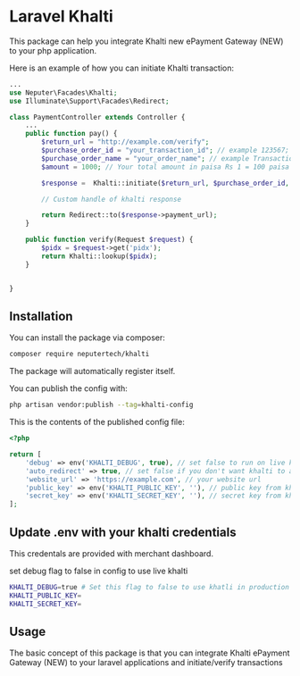 # Laravel Khalti 

This package can help you integrate Khalti new ePayment Gateway (NEW) to your php application.

Here is an example of how you can initiate Khalti transaction:

```php
...
use Neputer\Facades\Khalti;
use Illuminate\Support\Facades\Redirect;

class PaymentController extends Controller {
    ...
    public function pay() {
        $return_url = "http://example.com/verify";
        $purchase_order_id = "your_transaction_id"; // example 123567;
        $purchase_order_name = "your_order_name"; // example Transaction: 1234,
        $amount = 1000; // Your total amount in paisa Rs 1 = 100 paisa

        $response =  Khalti::initiate($return_url, $purchase_order_id, $purchase_order_name,  $amount);

        // Custom handle of khalti response

        return Redirect::to($response->payment_url);
    }

    public function verify(Request $request) {
        $pidx = $request->get('pidx');
        return Khalti::lookup($pidx);
    }


}
```

## Installation

You can install the package via composer:

```bash
composer require neputertech/khalti
```

The package will automatically register itself.

You can publish the config with:

```bash
php artisan vendor:publish --tag=khalti-config
```


This is the contents of the published config file:
```php
<?php

return [
    'debug' => env('KHALTI_DEBUG', true), // set false to run on live khalti url
    'auto_redirect' => true, // set false if you don't want khalti to auto redirect
    'website_url' => 'https://example.com', // your website url
    'public_key' => env('KHALTI_PUBLIC_KEY', ''), // public key from khalti
    'secret_key' => env('KHALTI_SECRET_KEY', ''), // secret key from khalti
];
```

## Update .env with your khalti credentials
This credentals are provided with merchant dashboard. 

set debug flag to false in config to use live khalti 

```bash
KHALTI_DEBUG=true # Set this flag to false to use khatli in production
KHALTI_PUBLIC_KEY=
KHALTI_SECRET_KEY=
```



## Usage

The basic concept of this package is that you can integrate Khalti ePayment Gateway (NEW) to your laravel applications and initiate/verify transactions 
